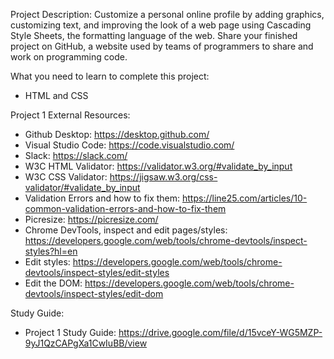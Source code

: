 Project Description: Customize a personal online profile by adding graphics, customizing text, and improving the look of a web page using Cascading Style Sheets, the formatting language of the web. Share your finished project on GitHub, a website used by teams of programmers to share and work on programming code.

What you need to learn to complete this project:
- HTML and CSS 

Project 1 External Resources:
- Github Desktop: https://desktop.github.com/ 
- Visual Studio Code: https://code.visualstudio.com/ 
- Slack: https://slack.com/
- W3C HTML Validator: https://validator.w3.org/#validate_by_input 
- W3C CSS Validator: https://jigsaw.w3.org/css-validator/#validate_by_input
- Validation Errors and how to fix them: https://line25.com/articles/10-common-validation-errors-and-how-to-fix-them
- Picresize: https://picresize.com/
- Chrome DevTools, inspect and edit pages/styles: https://developers.google.com/web/tools/chrome-devtools/inspect-styles?hl=en 
- Edit styles: https://developers.google.com/web/tools/chrome-devtools/inspect-styles/edit-styles 
- Edit the DOM: https://developers.google.com/web/tools/chrome-devtools/inspect-styles/edit-dom 

Study Guide:
- Project 1 Study Guide: https://drive.google.com/file/d/15vceY-WG5MZP-9yJ1QzCAPgXa1CwIuBB/view
